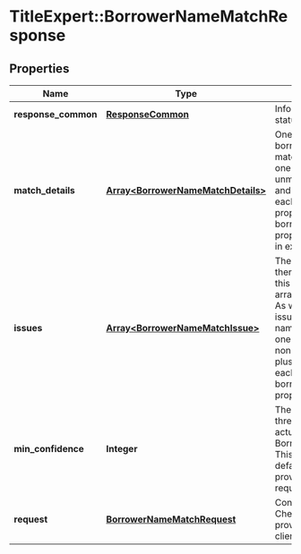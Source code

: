 # TitleExpert::BorrowerNameMatchResponse

## Properties
Name | Type | Description | Notes
------------ | ------------- | ------------- | -------------
**response_common** | [**ResponseCommon**](ResponseCommon.md) | Information about the status of the rqeuest. | 
**match_details** | [**Array&lt;BorrowerNameMatchDetails&gt;**](BorrowerNameMatchDetails.md) | One entry for each borrower-proprietor match found, plus one entry for each unmatched borrower and one entry for each unmatched proprietor. Every borrower and every proprietor will appear in exactly one entry. | [optional] 
**issues** | [**Array&lt;BorrowerNameMatchIssue&gt;**](BorrowerNameMatchIssue.md) | The issues found. If there are no issues this is an empty array, rather than null. As well as general issues (e.g. duplicate names) there will be one issue for each non-exact match plus one issue for each unmatched borrower or proprietor. | [optional] 
**min_confidence** | **Integer** | The confidence threshold that was actually used for the BorrowerNameMatch. This will be the default value if not provided in the request. | [optional] 
**request** | [**BorrowerNameMatchRequest**](BorrowerNameMatchRequest.md) | Contains the Custom Check parameters provided by the client. | 



